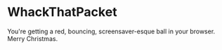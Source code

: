 # WhackThatPacket
You're getting a red, bouncing, screensaver-esque ball in your browser.
Merry Christmas.
